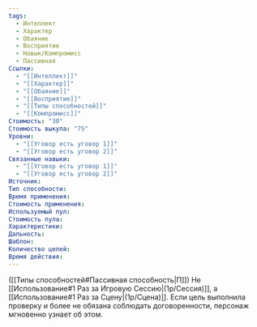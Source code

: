 ```yaml
---
tags:
  - Интеллект
  - Характер
  - Обаяние
  - Восприятие
  - Навык/Компромисс
  - Пассивная
Ссылки:
  - "[[Интеллект]]"
  - "[[Характер]]"
  - "[[Обаяние]]"
  - "[[Восприятие]]"
  - "[[Типы способностей]]"
  - "[[Компромисс]]"
Стоимость: "30"
Стоимость выкупа: "75"
Уровни:
  - "[[Уговор есть уговор 1]]"
  - "[[Уговор есть уговор 2]]"
Связанные навыки:
  - "[[Уговор есть уговор 1]]"
  - "[[Уговор есть уговор 2]]"
Источник:
Тип способности:
Время применения:
Стоимость применения:
Используемый пул:
Стоимость пула:
Характеристики:
Дальность:
Шаблон:
Количество целей:
Время действия:
---
```

([[Типы способностей#Пассивная способность|П]])  Не [[Использование#1 Раз за Игровую Сессию|(1р/Сессия)]], а [[Использование#1 Раз за Сцену|(1р/Сцена)]].
Если цель выполнила проверку и более не обязана соблюдать договоренности, персонаж мгновенно узнает об этом. 